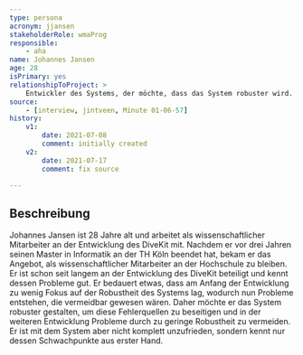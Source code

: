 ```yaml
---
type: persona
acronym: jjansen
stakeholderRole: wmaProg
responsible: 
    - aha
name: Johannes Jansen
age: 28
isPrimary: yes
relationshipToProject: >
    Entwickler des Systems, der möchte, dass das System robuster wird.
source: 
    - [interview, jintveen, Minute 01-06-57]
history:
    v1:
        date: 2021-07-08
        comment: initially created
    v2:
        date: 2021-07-17
        comment: fix source

---
```


## Beschreibung

Johannes Jansen ist 28 Jahre alt und arbeitet als wissenschaftlicher Mitarbeiter an der Entwicklung des DiveKit mit.
Nachdem er vor drei Jahren seinen Master in Informatik an der TH Köln beendet hat, bekam er das Angebot, als wissenschaftlicher Mitarbeiter an der Hochschule zu bleiben.
Er ist schon seit langem an der Entwicklung des DiveKit beteiligt und kennt dessen Probleme gut.
Er bedauert etwas, dass am Anfang der Entwicklung zu wenig Fokus auf der Robustheit des Systems lag, wodurch nun Probleme entstehen, die vermeidbar gewesen wären.
Daher möchte er das System robuster gestalten, um diese Fehlerquellen zu beseitigen und in der weiteren Entwicklung Probleme durch zu geringe Robustheit zu vermeiden.
Er ist mit dem System aber nicht komplett unzufrieden, sondern kennt nur dessen Schwachpunkte aus erster Hand.
